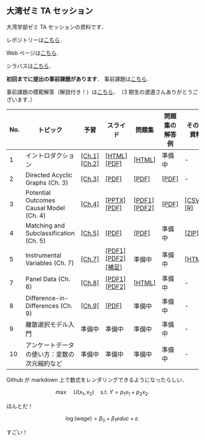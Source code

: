 ## 大湾ゼミ TA セッション

大湾学部ゼミ TA セッションの資料です．

レポジトリーは[こちら](https://github.com/ritsu1997/owanseminar)．

Web ページは[こちら](https://ritsu1997.github.io/owanseminar/)．

シラバスは[こちら](00-syllabus_2022spring/01-syllabus_2022spring.md)．

**初回までに提出の事前課題があります**．
事前課題は[こちら](99-asignments/00-problemset_0.pdf)．

事前課題の模範解答（解説付き！）は[こちら](99-asignments/00-problemset_0_solutions.pdf)．　（3 期生の渡邊さんありがとうございます．）

| No. | トピック                                     | 予習                                                                                                                               | スライド                                                                                                                 | 問題集                                                                                            | 問題集の解答例                                                           | その他資料                                                                                                                                                            |
| --- | -------------------------------------------- | ---------------------------------------------------------------------------------------------------------------------------------- | ------------------------------------------------------------------------------------------------------------------------ | ------------------------------------------------------------------------------------------------- | ------------------------------------------------------------------------ | --------------------------------------------------------------------------------------------------------------------------------------------------------------------- |
| 1   | イントロダクション                           | [[Ch.1]](https://mixtape.scunning.com/introduction.html)<br>[[Ch.2]](https://mixtape.scunning.com/probability-and-regression.html) | [[HTML]](01-introduction/Introduction.html)<br>[[PDF]](01-introduction/Introduction.pdf)                                 | [[HTML]](99-asignments/01-problemset1.html)                                                       | 準備中                                                                   | -                                                                                                                                                                     |
| 2   | Directed Acyclic Graphs (Ch. 3)              | [[Ch.3]](https://mixtape.scunning.com/dag.html)                                                                                    | [[PDF]](02-dag/01-Owanseminar_under_Sasaki_Ishii.pdf)                                                                    | [[PDF]](99-asignments/02-Owanseminar_under_SasakiIshii_PS.pdf)                                    | [[PDF]](99-asignments/02-Owanseminarunder_Sasaki_Ishii_PS_solutions.pdf) | -                                                                                                                                                                     |
| 3   | Potential Outcomes Causal Model (Ch. 4)      | [[Ch.4]](https://mixtape.scunning.com/potential-outcomes.html)                                                                     | [[PPTX]](03-pocm/01-pocm_slides.pptx)<br>[[PDF]](03-pocm/01-pocm_slides.pdf)                                             | [[PDF1]](99-asignments/03-pocm_problemset.pdf)<br>[[PDF2]](99-asignments/03-problemset_bonus.pdf) | [[PDF]](99-asignments/03-pocm_problemset_solutions.pdf)                  | [[CSV]](03-pocm/02-sampling_variation.csv)<br>[[R]](03-pocm/03-randomization.R)                                                                                       |
| 4   | Matching and Subclassification (Ch. 5)       | [[Ch.5]](https://mixtape.scunning.com/matching-and-subclassification.html)                                                         | [[PDF]](04-matching_subclassification/01-matching_subclassification_slides.pdf)                                          | [[PDF]](99-asignments/04-problemset4.pdf)                                                         | 準備中                                                                   | [[ZIP]](https://download-directory.github.io/?url=https%3A%2F%2Fgithub.com%2Fritsu1997%2Fowanseminar%2Ftree%2Fmain%2F04-matching_subclassification%2Fthesis_template) |
| 5   | Instrumental Variables (Ch. 7)               | [[Ch.7]](https://mixtape.scunning.com/instrumental-variables.html)                                                                 | [[PDF1]](05-iv/01-MixTape_ch7_IV.pdf) <br> [[PDF2]](05-iv/02-MixTape_ch7.pdf) <br> [[補足]](05-iv/MixTape_ch7_7_8_2.pdf) | 準備中                                                                                            | 準備中                                                                   | [[HTML]](05-iv/iv.html)                                                                                                                                               |
| 7   | Panel Data (Ch. 8)                           | [[Ch.8]](https://mixtape.scunning.com/panel-data.html)                                                                             | [[PDF1]](07-panel/01-Mixtape_ch.8.pdf) <br> [[PDF2]](07-panel/02-supplement.pdf)                                         | [[HTML]](99-asignments/07-220613seminar.html)                                                                                            | 準備中                                                                   | -                                                                                                                                                                     |
| 8   | Difference-in-Differences (Ch. 9)            | [[Ch.9]](https://mixtape.scunning.com/panel-data.html)                                                                             | [[PDF]](owanseminar/08-did/01-MixtapeCh9.pdf)                                                                                                                   | 準備中                                                                                            | 準備中                                                                   | -                                                                                                                                                                     |
| 9   | 離散選択モデル入門                           | 準備中                                                                                                                             | 準備中                                                                                                                   | 準備中                                                                                            | 準備中                                                                   | -                                                                                                                                                                     |
| 10  | アンケートデータの使い方：変数の次元縮約など | 準備中                                                                                                                             | 準備中                                                                                                                   | 準備中                                                                                            | 準備中                                                                   | -                                                                                                                                                                     |

Github が markdown 上で数式をレンダリングできるようになったらしい．

$$
\max \quad U(x_1, x_2) \quad \text{s.t. } Y = p_1 x_1 + p_2 x_2.
$$

ほんとだ！

$$
\log(wage) = \beta_0 + \beta_1 educ + \varepsilon.
$$

すごい！
